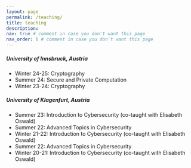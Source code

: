 ```yaml
---
layout: page
permalink: /teaching/
title: teaching
description: 
nav: true # comment in case you don't want this page
nav_order: 6 # comment in case you don't want this page
---
```


##### University of Innsbruck, Austria

- Winter 24-25: Cryptography
- Summer 24: Secure and Private Computation 
- Winter 23-24: Cryptography 

##### University of Klagenfurt, Austria

- Summer 23: Introduction to Cybersecurity (co-taught with Elisabeth Oswald)
- Summer 22: Advanced Topics in Cybersecurity
- Winter 21-22: Introduction to Cybersecurity (co-taught with Elisabeth Oswald)
- Summer 22: Advanced Topics in Cybersecurity
- Winter 20-21: Introduction to Cybersecurity (co-taught with Elisabeth Oswald)
